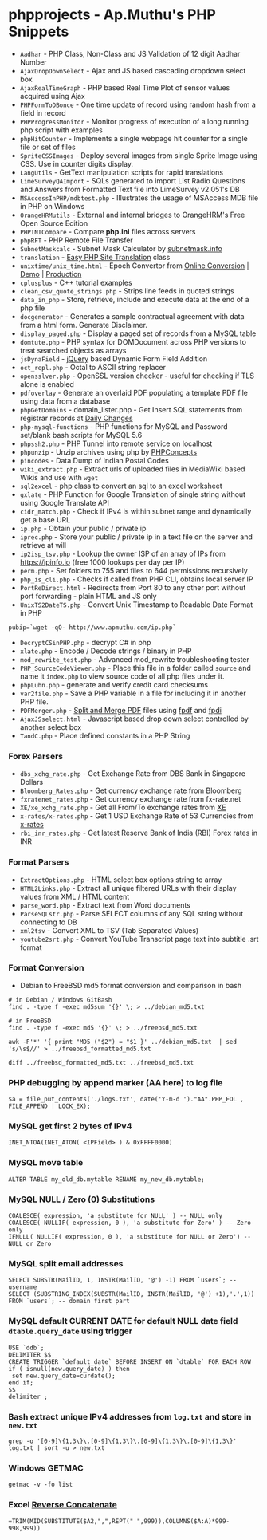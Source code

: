 # phpprojects - Ap.Muthu's PHP Snippets

* `Aadhar` - PHP Class, Non-Class and JS Validation of 12 digit Aadhar Number
* `AjaxDropDownSelect` - Ajax and JS based cascading dropdown select box
* `AjaxRealTimeGraph` - PHP based Real Time Plot of sensor values acquired using Ajax
* `PHPFormToDBonce` - One time update of record using random hash from a field in record
* `PHPProgressMonitor` - Monitor progress of execution of a long running php script with examples
* `phpHitCounter` - Implements a single webpage hit counter for a single file or set of files
* `SpriteCSSImages` - Deploy several images from single Sprite Image using CSS. Use in counter digits display.
* `LangUtils` - GetText manipulation scripts for rapid translations
* `LimeSurveyQAImport` - SQLs generated to import List Radio Questions and Answers from Formatted Text file into LimeSurvey v2.051's DB
* `MSAccessInPHP/mdbtest.php` - Illustrates the usage of MSAccess MDB file in PHP on Windows
* `OrangeHRMutils` - External and internal bridges to OrangeHRM's Free Open Source Edition
* `PHPINICompare` - Compare **php.ini** files across servers
* `phpRFT` - PHP Remote File Transfer
* `SubnetMaskcalc` - Subnet Mask Calculator by [subnetmask.info](http://www.subnetmask.info)
* `translation` - [Easy PHP Site Translation](http://tympanus.net/codrops/2009/12/30/easy-php-site-translation/) class
* `unixtime/unix_time.html` - Epoch Convertor from [Online Conversion](http://www.onlineconversion.com) | [Demo](https://rawgit.com/apmuthu/phpprojects/master/unixtime/unix_time.html) | [Production](https://cdn.rawgit.com/apmuthu/phpprojects/master/unixtime/unix_time.html)
* `cplusplus` - C++ tutorial examples
* `clean_csv_quote_strings.php` - Strips line feeds in quoted strings
* `data_in_php` - Store, retrieve, include and execute data at the end of a php file
* `docgenerator` - Generates a sample contractual agreement with data from a html form. Generate Disclaimer.
* `display_paged.php` - Display a paged set of records from a MySQL table
* `domtute.php` - PHP syntax for DOMDocument across PHP versions to treat searched objects as arrays
* `jsDynaField` - [jQuery](https://jquery.org/) based Dynamic Form Field Addition
* `oct_repl.php` - Octal to ASCII string replacer
* `opensslver.php` - OpenSSL version checker - useful for checking if TLS alone is enabled
* `pdfoverlay` - Generate an overlaid PDF populating a template PDF file using data from a database
* `phpGetDomains` - domain_lister.php - Get Insert SQL statements from registrar records at [Daily Changes](http://www.dailychanges.com)
* `php-mysql-functions` - PHP functions for MySQL and Password set/blank bash scripts for MySQL 5.6
* `phpssh2.php` - PHP Tunnel into remote service on localhost
* `phpunzip` - Unzip archives using php by [PHPConcepts](http://www.phpconcept.net)
* `pincodes` - Data Dump of Indian Postal Codes
* `wiki_extract.php` - Extract urls of uploaded files in MediaWiki based Wikis and use with `wget`
* `sql2excel` - php class to convert an sql to an excel worksheet
* `gxlate` - PHP Function for Google Translation of single string without using Google Translate API
* `cidr_match.php` - Check if IPv4 is within subnet range and dynamically get a base URL
* `ip.php` - Obtain your public / private ip
* `iprec.php` - Store your public / private ip in a text file on the server and retrieve at will
* `ip2isp_tsv.php` - Lookup the owner ISP of an array of IPs from https://ipinfo.io (free 1000 lookups per day per IP)
* `perm.php` - Set folders to 755 and files to 644 permissions recursively
* `php_is_cli.php` - Checks if called from PHP CLI, obtains local server IP
* `PortReDirect.html` - Redirects from Port 80 to any other port without port forwarding - plain HTML and JS only
* `UnixTS2DateTS.php` - Convert Unix Timestamp to Readable Date Format in PHP
````
pubip=`wget -qO- http://www.apmuthu.com/ip.php`
````
* `DecryptCSinPHP.php` - decrypt C# in php
* `xlate.php` - Encode / Decode strings / binary in PHP
* `mod_rewrite_test.php` - Advanced mod_rewrite troubleshooting tester
* `PHP_SourceCodeViewer.php` - Place this file in a folder called `source` and name it `index.php` to view source code of all php files under it.
* `phpLuhn.php` - generate and verify credit card checksums
* `var2file.php` - Save a PHP variable in a file for including it in another PHP file.
* `PDFMerger.php` - [Split and Merge PDF](https://pdfmerger.codeplex.com/releases/view/37934) files using [fpdf](http://www.fpdf.org) and [fpdi](https://www.setasign.com/products/fpdi/about/)
* `AjaxJSselect.html` - Javascript based drop down select controlled by another select box
* `TandC.php` - Place defined constants in a PHP String

### Forex Parsers
* `dbs_xchg_rate.php` - Get Exchange Rate from DBS Bank in Singapore Dollars
* `Bloomberg_Rates.php` - Get currency exchange rate from Bloomberg
* `fxratenet_rates.php` - Get currency exchange rate from fx-rate.net
* `XE/xe_xchg_rate.php` - Get all From/To exchange rates from [XE](http://www.xe.com)
* `x-rates/x-rates.php` - Get 1 USD Exchange Rate of 53 Currencies from [x-rates](https://www.x-rates.com)
* `rbi_inr_rates.php` - Get latest Reserve Bank of India (RBI) Forex rates in INR

### Format Parsers
* `ExtractOptions.php` - HTML select box options string to array
* `HTML2Links.php` - Extract all unique filtered URLs with their display values from XML / HTML content
* `parse_word.php` - Extract text from Word documents
* `ParseSQLstr.php` - Parse SELECT columns of any SQL string without connecting to DB
* `xml2tsv` - Convert XML to TSV (Tab Separated Values)
* `youtube2srt.php` - Convert YouTube Transcript page text into subtitle .srt format

### Format Conversion
* Debian to FreeBSD md5 format conversion and comparison in bash
````
# in Debian / Windows GitBash
find . -type f -exec md5sum '{}' \; > ../debian_md5.txt

# in FreeBSD
find . -type f -exec md5 '{}' \; > ../freebsd_md5.txt

awk -F'*' '{ print "MD5 ("$2") = "$1 }' ../debian_md5.txt  | sed 's/\s$//' > ../freebsd_formatted_md5.txt

diff ../freebsd_formatted_md5.txt ../freebsd_md5.txt
````

### PHP debugging by append marker (AA here) to log file
````
$a = file_put_contents('./logs.txt', date('Y-m-d ')."AA".PHP_EOL , FILE_APPEND | LOCK_EX);
````

### MySQL get first 2 bytes of IPv4
````
INET_NTOA(INET_ATON( <IPField> ) & 0xFFFF0000)
````

### MySQL move table
````
ALTER TABLE my_old_db.mytable RENAME my_new_db.mytable;
````

### MySQL NULL / Zero (0) Substitutions
````
COALESCE( expression, 'a substitute for NULL' ) -- NULL only
COALESCE( NULLIF( expression, 0 ), 'a substitute for Zero' ) -- Zero only
IFNULL( NULLIF( expression, 0 ), 'a substitute for NULL or Zero') -- NULL or Zero
````

### MySQL split email addresses
````
SELECT SUBSTR(MailID, 1, INSTR(MailID, '@') -1) FROM `users`; -- username
SELECT (SUBSTRING_INDEX(SUBSTR(MailID, INSTR(MailID, '@') +1),'.',1)) FROM `users`; -- domain first part
````

### MySQL default CURRENT DATE for default NULL date field `dtable.query_date` using trigger
````
USE `ddb`;
DELIMITER $$
CREATE TRIGGER `default_date` BEFORE INSERT ON `dtable` FOR EACH ROW
if ( isnull(new.query_date) ) then
 set new.query_date=curdate();
end if;
$$
delimiter ;
````

### Bash extract unique IPv4 addresses from `log.txt` and store in `new.txt`
````
grep -o '[0-9]\{1,3\}\.[0-9]\{1,3\}\.[0-9]\{1,3\}\.[0-9]\{1,3\}' log.txt | sort -u > new.txt
````

### Windows GETMAC
````
getmac -v -fo list
````

### Excel [Reverse Concatenate](https://www.extendoffice.com/documents/excel/3278-excel-reverse-concatenate.html)
````
=TRIM(MID(SUBSTITUTE($A2,",",REPT(" ",999)),COLUMNS($A:A)*999-998,999))
````

